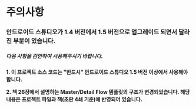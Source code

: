   
# 주의사항
  
  
### 안드로이드 스튜디오가 1.4 버전에서 1.5 버전으로 업그레이드 되면서 달라진 부분이 있습니다.  
  
##### 다음 사항을 감안하여 사용해주시기 바랍니다.  
  
  
  
**1. 이 프로젝트 소스 코드는 "반드시" 안드로이드 스튜디오 1.5 버전 이상에서 사용해야 합니다.**  
  
**2. 책 26장에서 설명하는 Master/Detail Flow 템플릿의 구조가 변경되었습니다. 해당 내용은 프로젝트 파일과 책(초판 4쇄 기준)에 반영되어 있습니다.**  
  
  

